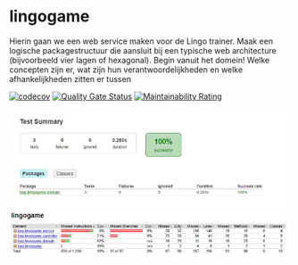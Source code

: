 # lingogame
Hierin gaan we een web service maken voor de Lingo trainer. Maak een logische packagestructuur die aansluit bij een typische web architecture (bijvoorbeeld vier lagen of hexagonal).  Begin vanuit het domein! Welke concepten zijn er, wat zijn hun verantwoordelijkheden en welke afhankelijkheden zitten er tussen


[![codecov](https://codecov.io/gh/MeesterVers/lingogame/branch/master/graph/badge.svg)](https://codecov.io/gh/MeesterVers/lingogame)
[![Quality Gate Status](https://sonarcloud.io/api/project_badges/measure?project=MeesterVers_lingogame&metric=alert_status)](https://sonarcloud.io/dashboard?id=MeesterVers_lingogame)
[![Maintainability Rating](https://sonarcloud.io/api/project_badges/measure?project=MeesterVers_lingogame&metric=sqale_rating)](https://sonarcloud.io/dashboard?id=MeesterVers_lingogame)

![Alt text](lingogame-jacoco.JPG?raw=true "JaCoCo Class Report")
![Alt text](lingogame-jacoco2.JPG?raw=true "JaCoCo Class Report")
